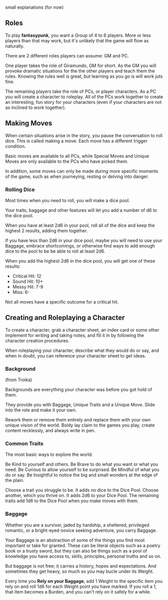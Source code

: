 small explanations (for now)

## Roles

To play **fantasypunk**, you want a Group of 4 to 6 players. More or less players than that may work, but it's unlikely that the game will flow as naturally.

There are 2 different roles players can assume: GM and PC.

One player takes the role of Giramundo, GM for short. As the GM you will provoke dramatic situations for the the other players and teach them the rules. Knowing the rules well is great, but learning as you go is will work juts fine.

The remaining players take the role of PCs, or player characters. As a PC you will create a character to roleplay. All of the PCs work together to create an interesting, fun story for your characters (even if your characters are not as inclined to work together).

## Making Moves

When certain situations arise in the story, you pause the conversation to roll dice. This is called making a move. Each move has a different trigger condition.

Basic moves are available to all PCs, while Special Moves and Unique Moves are only available to the PCs who have picked them.

In addition, some moves can only be made during more specific moments of the game, such as when journeying, resting or delving into danger.

### Rolling Dice

Most times when you need to roll, you will make a dice pool.

Your traits, baggage and other features will let you add a number of d6 to the dice pool.

When you have at least 2d6 in your pool, roll all of the dice and keep the highest 2 results, adding them together.

If you have less than 2d6 in your dice pool, maybe you will need to use your Baggage, embrace shortcomings, or otherwise find ways to add enough dice to the pool to be be able to roll at least 2d6.

When you add the highest 2d6 in the dice pool, you will get one of these results:

- Critical Hit: 12
- Sound Hit: 10+
- Messy Hit: 7-9
- Miss: 6-

Not all moves have a specific outcome for a critical hit.

## Creating and Roleplaying a Character

To create a character, grab a character sheet, an index card or some other implement for writing and taking notes, and fill it in by following the character creation procedures.

When roleplaying your character, describe what they would do or say, and when in doubt, you can reference your character sheet to get ideas.

### Background

(from Troika)

Backgrounds are everything your character was before you got hold of them. 

They provide you with Baggage, Unique Traits and a Unique Move. Slide into the role and make it your own.

Rework them or remove them entirely and replace them with your own unique vision of the world. Boldy lay claim to the games you play, create content recklessly, and always write in pen.

### Common Traits

The most basic ways to explore the world. 

Be Kind to yourself and others. Be Brave to do what you want or what you need. Be Curious to allow yourself to be surprised. Be Mindful of what you do or say. Be Insightful to notice the big and small wonders at the edge of the plain.

Choose a trait you struggle to be. It adds no dice to the Dice Pool. Choose another, which you thrive on. It adds 2d6 to your Dice Pool. The remaining traits add 1d6 to the Dice Pool when you make moves with them.

### Baggage

Whether you are a survivor, jaded by hardship, a sheltered, privileged romantic, or a bright-eyed novice seeking adventure, you carry Baggage.

Your Baggage is an abstraction of some of the things you find most important or take for granted. These can be literal objects such as a poetry book or a trusty sword, but they can also be things such as a pool of knowledge you have access to, skills, principles, personal truths and so on.

But baggage is not free; it carries a history, hopes and expectations. And sometimes they get heavy, so much so you may bucle under its Weight.

Every time you **Rely on your Baggage**, add 1 Weight to the specific item you rely on and roll 1d6 for each Weight point you have marked. If you roll a 1, that item becomes a Burden, and you can't rely on it safely for a while.